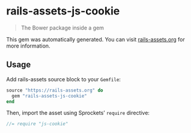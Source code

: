 # rails-assets-js-cookie

> The Bower package inside a gem

This gem was automatically generated. You can visit [rails-assets.org](https://rails-assets.org) for more information.

## Usage

Add rails-assets source block to your `Gemfile`:

```ruby
source "https://rails-assets.org" do
  gem "rails-assets-js-cookie"
end

```

Then, import the asset using Sprockets’ `require` directive:

```js
//= require "js-cookie"
```
